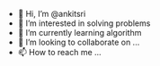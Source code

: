 - 👋 Hi, I’m @ankitsri
- 👀 I’m interested in solving problems
- 🌱 I’m currently learning algorithm
- 💞️ I’m looking to collaborate on ...
- 📫 How to reach me ...

<!---
ankitmrj/ankitmrj is a ✨ special ✨ repository because its `README.md` (this file) appears on your GitHub profile.
You can click the Preview link to take a look at your changes.
--->
